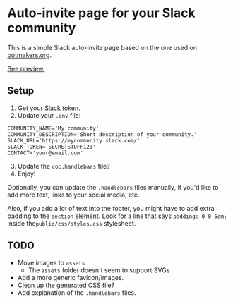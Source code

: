 # Auto-invite page for your Slack community

This is a simple Slack auto-invite page based on the one used on [botmakers.org](https://botmakers.org/).

[See preview.](slack-invite-glitch)


## Setup

1. Get your [Slack token](https://api.slack.com/custom-integrations/legacy-tokens).
2. Update your `.env` file:

```
COMMUNITY_NAME='My community'
COMMUNITY_DESCRIPTION='Short description of your community.'
SLACK_URL='https://mycommunity.slack.com/'
SLACK_TOKEN='SECRETSTUFF123'
CONTACT='your@email.com'
```
3. Update the `coc.handlebars` file?
4. Enjoy!

Optionally, you can update the `.handlebars` files manually, if you'd like to add more text, links to your social media, etc.

Also, if you add a lot of text into the footer, you might have to add extra padding to the `section` element. Look for a line that says `padding: 0 0 5em;` inside the`public/css/styles.css` stylesheet.

## TODO

- Move images to `assets`
  - The `assets` folder doesn't seem to support SVGs
- Add a more generic favicon/images.
- Clean up the generated CSS file?
- Add explanation of the `.handlebars` files.